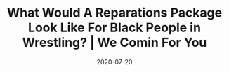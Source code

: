 ---
title: "What Would A Reparations Package Look Like For Black People in Wrestling? | We Comin For You"
date: 2020-07-20
description: "What Would A Reparations Package Look Like For Black People in Wrestling? | We Comin For You"
longDescription: >-
    The talk of reparations has been a hot bottom topic for a while now. With the way pro wrestling has ate of racial tension and stereotypes could reparations be instituted in wrestling? What if professional wrestling (WWE, AEW, TNA, etc) decided to roll out a reparations package how would this look?
    
    Subscribe to the show on any podcast catcher or streaming service
    
    Follow us on twitter @straightolc, IG at @SOLCNetwork email the show at straightolc@gmail.com.
    
    Hit the Voicemail at 641-715-3900 Ext. 769558
    
    What Would A Reparations Package Look Like For Black People in Wrestling? | We Comin For You
duration: "0:09:52"
youtubeId: "PAkFRc5um-4"

image: "/uploads/thumbnails/PAkFRc5um-4.jpg"
tags: ["wrestling","wwe","aew"]
draft: false
---